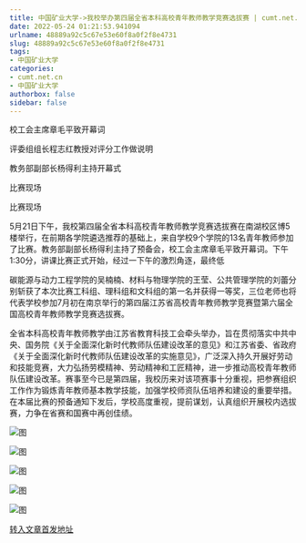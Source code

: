 ```yaml
---
title: 中国矿业大学->我校举办第四届全省本科高校青年教师教学竞赛选拔赛 | cumt.net.cn
date: 2022-05-24 01:21:53.941094
urlname: 48889a92c5c67e53e60f8a0f2f8e4731
slug: 48889a92c5c67e53e60f8a0f2f8e4731
tags: 
- 中国矿业大学
categories:
- cumt.net.cn
- 中国矿业大学
authorbox: false
sidebar: false
---
```

校工会主席章毛平致开幕词

评委组组长程志红教授对评分工作做说明

教务部副部长杨得利主持开幕式

比赛现场

比赛现场

5月21日下午，我校第四届全省本科高校青年教师教学竞赛选拔赛在南湖校区博5楼举行，在前期各学院遴选推荐的基础上，来自学校9个学院的13名青年教师参加了比赛。教务部副部长杨得利主持了预备会，校工会主席章毛平致开幕词。下午1:30分，讲课比赛正式开始，经过一下午的激烈角逐，最终低
<!--more-->
碳能源与动力工程学院的吴楠楠、材料与物理学院的王莹、公共管理学院的刘蕾分别斩获了本次比赛工科组、理科组和文科组的第一名并获得一等奖，三位老师也将代表学校参加7月初在南京举行的第四届江苏省高校青年教师教学竞赛暨第六届全国高校青年教师教学竞赛选拔赛。

全省本科高校青年教师教学由江苏省教育科技工会牵头举办，旨在贯彻落实中共中央、国务院《关于全面深化新时代教师队伍建设改革的意见》和江苏省委、省政府《关于全面深化新时代教师队伍建设改革的实施意见》，广泛深入持久开展好劳动和技能竞赛，大力弘扬劳模精神、劳动精神和工匠精神，进一步推动高校青年教师队伍建设改革。赛事至今已是第四届，我校历来对该项赛事十分重视，把参赛组织工作作为锻炼青年教师基本教学技能，加强学校师资队伍培养和建设的重要举措。在本届比赛的预备通知下发后，学校高度重视，提前谋划，认真组织开展校内选拔赛，力争在省赛和国赛中再创佳绩。

![图](http://xwzx.cumt.edu.cn/_upload/article/images/74/19/e0352cd940cea2a07ac80048321c/acf7c7b2-ad55-481f-9211-c4eac45de20c.png)

![图](http://xwzx.cumt.edu.cn/_upload/article/images/74/19/e0352cd940cea2a07ac80048321c/c378f03b-10b2-4e01-9d7c-aa395eb78b6d.png)

![图](http://xwzx.cumt.edu.cn/_upload/article/images/74/19/e0352cd940cea2a07ac80048321c/dfa33239-7606-4a77-9d46-53004a11a9cf.png)

![图](http://xwzx.cumt.edu.cn/_upload/article/images/74/19/e0352cd940cea2a07ac80048321c/88a76782-c670-40a1-862f-aa99ea2d8754.png)

![图](http://xwzx.cumt.edu.cn/_upload/article/images/74/19/e0352cd940cea2a07ac80048321c/35045f88-af74-4f65-9bc2-77d32cf92a0a.png)

[转入文章首发地址](http://xwzx.cumt.edu.cn/85/39/c523a623929/page.htm)